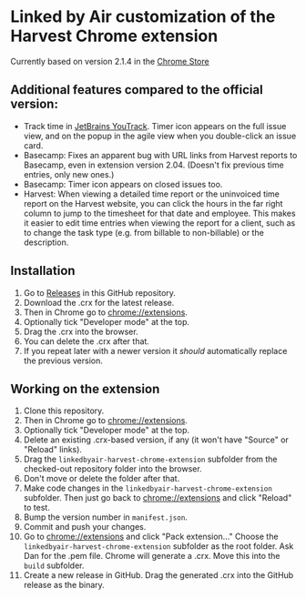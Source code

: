 # Linked by Air customization of the Harvest Chrome extension

Currently based on version 2.1.4 in the 
[Chrome Store](https://chrome.google.com/webstore/detail/harvest-time-tracker/fbpiglieekigmkeebmeohkelfpjjlaia)

## Additional features compared to the official version:

* Track time in [JetBrains YouTrack](http://www.jetbrains.com/youtrack/). Timer icon appears on the 
  full issue view, and on the popup in the agile view when you double-click an issue card.
* Basecamp: Fixes an apparent bug with URL links from Harvest reports to Basecamp, even in
  extension version 2.04. (Doesn't fix previous time entries, only new ones.)
* Basecamp: Timer icon appears on closed issues too.
* Harvest: When viewing a detailed time report or the uninvoiced time report on the Harvest
  website, you can click the hours in the far right column to jump to the timesheet for that
  date and employee. This makes it easier to edit time entries when viewing the report for
  a client, such as to change the task type (e.g. from billable to non-billable) or the
  description.

## Installation

1. Go to [Releases](https://github.com/linkedbyair/harvest-chrome/releases) in this GitHub repository.
1. Download the .crx for the latest release.
1. Then in Chrome go to [chrome://extensions](chrome://extensions).
1. Optionally tick "Developer mode" at the top.
1. Drag the .crx into the browser.
1. You can delete the .crx after that.
1. If you repeat later with a newer version it _should_ automatically replace the previous version.

## Working on the extension

1. Clone this repository.
1. Then in Chrome go to [chrome://extensions](chrome://extensions).
1. Optionally tick "Developer mode" at the top.
1. Delete an existing .crx-based version, if any (it won't have "Source" or "Reload" links).
1. Drag the `linkedbyair-harvest-chrome-extension` subfolder from the checked-out repository folder into the browser.
1. Don't move or delete the folder after that.
1. Make code changes in the `linkedbyair-harvest-chrome-extension` subfolder. Then just go back to [chrome://extensions](chrome://extensions) and click "Reload" to test.
1. Bump the version number in `manifest.json`.
1. Commit and push your changes.
1. Go to [chrome://extensions](chrome://extensions) and click "Pack extension..." Choose the `linkedbyair-harvest-chrome-extension` subfolder as the root folder. Ask Dan for the .pem file. Chrome will generate a .crx. Move this into the `build` subfolder.
1. Create a new release in GitHub. Drag the generated .crx into the GitHub release as the binary.
